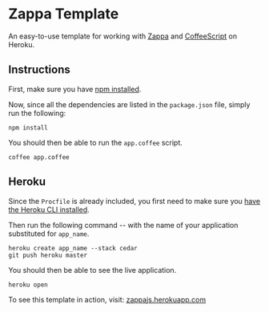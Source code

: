 Zappa Template
==============

An easy-to-use template for working with
[Zappa](https://github.com/mauricemach/zappa) and
[CoffeeScript](http://jashkenas.github.com/coffee-script/) on Heroku.


Instructions
------------

First, make sure you have [npm installed](http://npmjs.org/).

Now, since all the dependencies are listed in the `package.json` file,
simply run the following:

    npm install

You should then be able to run the `app.coffee` script.

    coffee app.coffee


Heroku
------

Since the `Procfile` is already included, you first need to make sure
you [have the Heroku CLI
installed](http://devcenter.heroku.com/articles/heroku-command).

Then run the following command -- with the name of your application
substituted for `app_name`.

    heroku create app_name --stack cedar
    git push heroku master

You should then be able to see the live application.

    heroku open

To see this template in action, visit:
[zappajs.herokuapp.com](http://zappajs.herokuapp.com)
